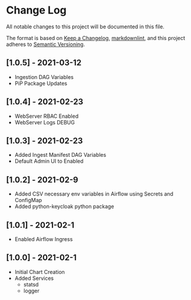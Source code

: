 # Change Log

All notable changes to this project will be documented in this file.

The format is based on [Keep a Changelog](https://keepachangelog.com/en/1.0.0/),
[markdownlint](https://dlaa.me/markdownlint/),
and this project adheres to [Semantic Versioning](https://semver.org/spec/v2.0.0.html).


## [1.0.5] - 2021-03-12

- Ingestion DAG Variables
- PiP Package Updates

## [1.0.4] - 2021-02-23

- WebServer RBAC Enabled
- WebServer Logs DEBUG


## [1.0.3] - 2021-02-23

- Added Ingest Manifest DAG Variables
- Default Admin UI to Enabled


## [1.0.2] - 2021-02-9

- Added CSV necessary env variables in Airflow using Secrets and ConfigMap
- Added python-keycloak python package


## [1.0.1] - 2021-02-1

- Enabled Airflow Ingress


## [1.0.0] - 2021-02-1

- Initial Chart Creation
- Added Services
  - statsd
  - logger

